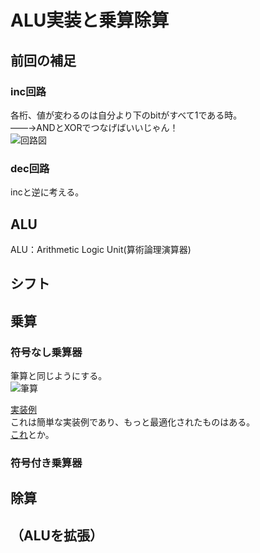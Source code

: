 # ALU実装と乗算除算
## 前回の補足
### inc回路
各桁、値が変わるのは自分より下のbitがすべて1である時。  
    ――→ANDとXORでつなげばいいじゃん！  
![回路図](./img/)  
  
### dec回路
incと逆に考える。  

## ALU
ALU：Arithmetic Logic Unit(算術論理演算器)  

## シフト

## 乗算
### 符号なし乗算器
筆算と同じようにする。  
![筆算](./img/)  
  
[実装例](https://github.com/NeM-T/hdl_practice/blob/master/multiplier/multiplier2.sv)  
これは簡単な実装例であり、もっと最適化されたものはある。  
[これ](http://kivantium.hateblo.jp/entry/2016/12/08/000000)とか。  
  
### 符号付き乗算器

## 除算

## （ALUを拡張）
